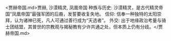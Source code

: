 <贾赫帝国.md>贾赫, 沙漠精灵, 凤凰帝国
种族与历史: 沙漠精灵，是古代精灵帝国“凤凰帝国”最强军团的后裔，发誓要收复失地。
  信仰: 信奉一种独特的太阳崇拜，认为诸神已死，凡人可通过善行成为“天选者”。
  外交: 出于地缘政治考量与骑士团结盟，其普世的宗教观与揭秘教有少许共通之处，但本质上仍有分歧。</贾赫帝国.md>
